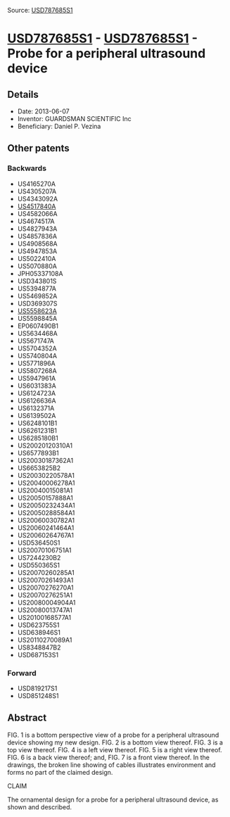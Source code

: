 Source: [USD787685S1](https://patents.google.com/patent/USD787685S1)

# [USD787685S1](USD787685S1.md) - [USD787685S1](USD787685S1.md) - Probe for a peripheral ultrasound device

## Details

* Date: 2013-06-07
* Inventor: GUARDSMAN SCIENTIFIC Inc
* Beneficiary: Daniel P. Vezina

## Other patents

### Backwards
 * US4165270A
 * US4305207A
 * US4343092A
 * [US4517840A](US4517840A.md)
 * US4582066A
 * US4674517A
 * US4827943A
 * US4857836A
 * US4908568A
 * US4947853A
 * US5022410A
 * US5070880A
 * JPH05337108A
 * USD343801S
 * US5394877A
 * US5469852A
 * USD369307S
 * [US5558623A](US5558623A.md)
 * US5598845A
 * EP0607490B1
 * US5634468A
 * US5671747A
 * US5704352A
 * US5740804A
 * US5771896A
 * US5807268A
 * US5947961A
 * US6031383A
 * US6124723A
 * US6126636A
 * US6132371A
 * US6139502A
 * US6248101B1
 * US6261231B1
 * US6285180B1
 * US20020120310A1
 * US6577893B1
 * US20030187362A1
 * US6653825B2
 * US20030220578A1
 * US20040006278A1
 * US20040015081A1
 * US20050157888A1
 * US20050232434A1
 * US20050288584A1
 * US20060030782A1
 * US20060241464A1
 * US20060264767A1
 * USD536450S1
 * US20070106751A1
 * US7244230B2
 * USD550365S1
 * US20070260285A1
 * US20070261493A1
 * US20070276270A1
 * US20070276251A1
 * US20080004904A1
 * US20080013747A1
 * US20100168577A1
 * USD623755S1
 * USD638946S1
 * US20110270089A1
 * US8348847B2
 * USD687153S1
### Forward
 * USD819217S1
 * USD851248S1
## Abstract

FIG. 1 is a bottom perspective view of a probe for a peripheral ultrasound device showing my new design.
 FIG. 2 is a bottom view thereof.
 FIG. 3 is a top view thereof.
 FIG. 4 is a left view thereof.
 FIG. 5 is a right view thereof.
 FIG. 6 is a back view thereof; and,
 FIG. 7 is a front view thereof.
In the drawings, the broken line showing of cables illustrates environment and forms no part of the claimed design.

CLAIM
 
The ornamental design for a probe for a peripheral ultrasound device, as shown and described.